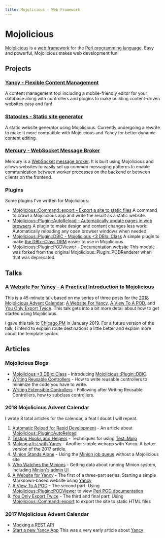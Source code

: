 ```yaml
---
title: Mojolicious - Web Framework
---
```


# Mojolicious

[Mojolicious](http://mojolicious.org) is a [web
framework](https://en.wikipedia.org/wiki/Web_framework) for the [Perl
programming language](http://perl.org). Easy and powerful, Mojolicious
makes web development fun!

## Projects

### [Yancy - Flexible Content Management](http://preaction.me/yancy)

A content management tool including a mobile-friendly editor for your
database along with controllers and plugins to make building
content-driven websites easy and fun!

### [Statocles - Static site generator](http://preaction.me/statocles)

A static website generator using Mojolicious. Currently
undergoing a rewrite to make it more compatible with Mojolicious and
Yancy for better dynamic content editing.

### [Mercury - WebSocket Message Broker](http://preaction.me/mercury)

Mercury is a [WebSocket](https://en.wikipedia.org/wiki/WebSocket)
[message broker](https://en.wikipedia.org/wiki/Message_broker). It is
built using Mojolicious and allows websites to easily set up common
messaging patterns to enable communication between worker processes on
the backend or between clients on the frontend.

### Plugins

Some plugins I've written for Mojolicious:

* [Mojolicious::Command::export - Export a site to static files](http://metacpan.org/pod/Mojolicious::Command::export)
  A command to crawl a Mojolicious app and write the result as
  a static website.
* [Mojolicious::Plugin::AutoReload - Automatically update pages in web browsers](http://metacpan.org/pod/Mojolicious::Plugin::AutoReload)
  A plugin to make design and content changes less work: Automatically
  reloading any open browser windows when needed.
* [Mojolicious::Plugin::DBIC - Mojolicious &lt;3 DBIx::Class](http://metacpan.org/pod/Mojolicious::Plugin::DBIC)
  A simple plugin to make [the DBIx::Class ORM](https://metacpan.org/pod/DBIx::Class)
  easier to use in Mojolicious.
* [Mojolicious::Plugin::PODViewer - Documentation website](http://metacpan.org/pod/Mojolicious::Plugin::PODViewer)
  This module was forked from the original Mojolicious::Plugin::PODRenderer when that was deprecated.

## Talks

### [A Website For Yancy - A Practical Introduction to Mojolicious](talks/a-website-for-yancy-chicago-pm-2019)

This is a 45-minute talk based on my series of three posts for the [2018
Mojolicious Advent Calendar](http://mojolicious.io): [A Website For
Yancy](https://mojolicious.io/blog/2018/12/17/a-website-for-yancy/), [A
View To A POD](https://mojolicious.io/blog/2018/12/18/a-view-to-a-pod/),
and [You Only Export
Twice](https://mojolicious.io/blog/2018/12/19/you-only-export-twice/).
This talk gets into a bit more detail about how to get started using
Mojolicious.

I gave this talk to [Chicago.PM](http://chicago.pm.org) in January 2019.
For a future version of the talk, I intend to explain route destinations
a little better and explain more about the template syntax.

## Articles

### Mojolicious Blogs

* [Mojolicious &lt;3 DBIx::Class](https://mojolicious.io/blog/2019/02/18/mojolicious-and-dbix-class/) - Introducing [Mojolicious::Plugin::DBIC](http://metacpan.org/pod/Mojolicious::Plugin::DBIC).
* [Writing Reusable Controllers](https://mojolicious.io/blog/2019/01/21/writing-reusable-controllers/) - How to write reusable controllers to minimize the code you have to write.
* [Writing Extensible Controllers](https://mojolicious.io/blog/2019/01/28/writing-extensible-controllers/) - Following after Writing Reusable Controllers, how to subclass controllers.

### 2018 Mojolicious Advent Calendar

I wrote 8 total articles for the calendar, a feat I doubt I will repeat.

1. [Automatic Reload for Rapid Development](https://mojolicious.io/blog/2018/12/02/automatic-reload-for-rapid-development/) - An article about [Mojolicious::Plugin::AutoReload](http://metacpan.org/pod/Mojolicious::Plugin::AutoReload)
2. [Testing Hooks and Helpers](https://mojolicious.io/blog/2018/12/04/testing-hooks-and-helpers/) - Techniques for using [Test::Mojo](http://mojolicious.org/perldoc/Test/Mojo)
3. [Making a list with Yancy](https://mojolicious.io/blog/2018/12/06/making-a-list-with-yancy/) - Another simple webapp with Yancy. A better version of the 2017 article.
4. [Minion Stands Alone](https://mojolicious.io/blog/2018/12/10/minion-stands-alone/) - Using the [Minion job queue](http://mojolicious.org/perldoc/Minion) without a Mojolicious site
5. [Who Watches the Minions](https://mojolicious.io/blog/2018/12/11/who-watches-the-minions/) - Getting data about running Minion system, including [Minion's admin UI](https://mojolicious.org/perldoc/Mojolicious/Plugin/Minion/Admin)
6. [A Website for Yancy](https://mojolicious.io/blog/2018/12/17/a-website-for-yancy/) - The first of a three-part series: Starting a simple Markdown-based website using [Yancy](http://preaction.me/yancy)
7. [A View To A POD](https://mojolicious.io/blog/2018/12/18/a-view-to-a-pod/) - The second part: Using [Mojolicious::Plugin::PODViewer](http://metacpan.org/pod/Mojolicious::Plugin::PODViewer) to view [Perl POD documentation](https://perldoc.pl/perlpod)
8. [You Only Export Twice](https://mojolicious.io/blog/2018/12/19/you-only-export-twice/) - The third and final part: Using [Mojolicious::Command::export](http://metacpan.org/pod/Mojolicious::Command::export) to export the site to static HTML files

### 2017 Mojolicious Advent Calendar

* [Mocking a REST API](https://mojolicious.io/blog/2017/12/08/day-8-mocking-a-rest-api/)
* [Start a new Yancy App](https://mojolicious.io/blog/2017/12/15/day-15-start-a-new-yancy-app/) This was a very early article about [Yancy](http://preaction.me/yancy)

<!-- ## Related Topics -->
